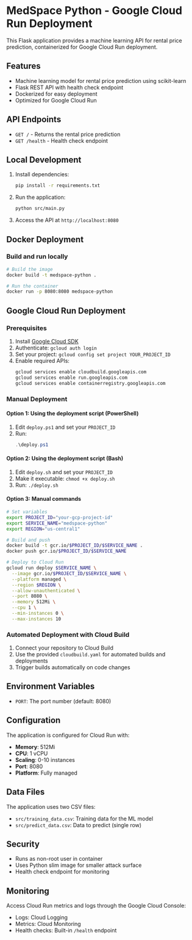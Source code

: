 # MedSpace Python - Google Cloud Run Deployment

This Flask application provides a machine learning API for rental price prediction, containerized for Google Cloud Run deployment.

## Features

- Machine learning model for rental price prediction using scikit-learn
- Flask REST API with health check endpoint
- Dockerized for easy deployment
- Optimized for Google Cloud Run

## API Endpoints

- `GET /` - Returns the rental price prediction
- `GET /health` - Health check endpoint

## Local Development

1. Install dependencies:
   ```bash
   pip install -r requirements.txt
   ```

2. Run the application:
   ```bash
   python src/main.py
   ```

3. Access the API at `http://localhost:8080`

## Docker Deployment

### Build and run locally

```bash
# Build the image
docker build -t medspace-python .

# Run the container
docker run -p 8080:8080 medspace-python
```

## Google Cloud Run Deployment

### Prerequisites

1. Install [Google Cloud SDK](https://cloud.google.com/sdk/docs/install)
2. Authenticate: `gcloud auth login`
3. Set your project: `gcloud config set project YOUR_PROJECT_ID`
4. Enable required APIs:
   ```bash
   gcloud services enable cloudbuild.googleapis.com
   gcloud services enable run.googleapis.com
   gcloud services enable containerregistry.googleapis.com
   ```

### Manual Deployment

#### Option 1: Using the deployment script (PowerShell)

1. Edit `deploy.ps1` and set your `PROJECT_ID`
2. Run:
   ```powershell
   .\deploy.ps1
   ```

#### Option 2: Using the deployment script (Bash)

1. Edit `deploy.sh` and set your `PROJECT_ID`
2. Make it executable: `chmod +x deploy.sh`
3. Run: `./deploy.sh`

#### Option 3: Manual commands

```bash
# Set variables
export PROJECT_ID="your-gcp-project-id"
export SERVICE_NAME="medspace-python"
export REGION="us-central1"

# Build and push
docker build -t gcr.io/$PROJECT_ID/$SERVICE_NAME .
docker push gcr.io/$PROJECT_ID/$SERVICE_NAME

# Deploy to Cloud Run
gcloud run deploy $SERVICE_NAME \
  --image gcr.io/$PROJECT_ID/$SERVICE_NAME \
  --platform managed \
  --region $REGION \
  --allow-unauthenticated \
  --port 8080 \
  --memory 512Mi \
  --cpu 1 \
  --min-instances 0 \
  --max-instances 10
```

### Automated Deployment with Cloud Build

1. Connect your repository to Cloud Build
2. Use the provided `cloudbuild.yaml` for automated builds and deployments
3. Trigger builds automatically on code changes

## Environment Variables

- `PORT`: The port number (default: 8080)

## Configuration

The application is configured for Cloud Run with:

- **Memory**: 512Mi
- **CPU**: 1 vCPU
- **Scaling**: 0-10 instances
- **Port**: 8080
- **Platform**: Fully managed

## Data Files

The application uses two CSV files:

- `src/training_data.csv`: Training data for the ML model
- `src/predict_data.csv`: Data to predict (single row)

## Security

- Runs as non-root user in container
- Uses Python slim image for smaller attack surface
- Health check endpoint for monitoring

## Monitoring

Access Cloud Run metrics and logs through the Google Cloud Console:

- Logs: Cloud Logging
- Metrics: Cloud Monitoring
- Health checks: Built-in `/health` endpoint
